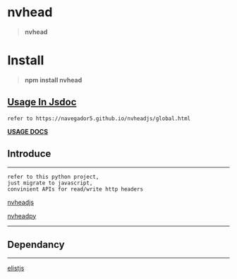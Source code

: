 # nvhead
>__nvhead__

# Install

>__npm install nvhead__


## [Usage In Jsdoc](https://navegador5.github.io/nvheadjs/global.html#)

    refer to https://navegador5.github.io/nvheadjs/global.html

**[USAGE DOCS](https://navegador5.github.io/nvheadjs/global.html#)**


## Introduce
-------------
  
    refer to this python project,
    just migrate to javascript,
    convinient APIs for read/write http headers 

[nvheadjs](https://github.com/navegador5/nvheadjs)

[nvheadpy](https://github.com/ihgazni2/nvhead)

----------------------------------------------



## Dependancy
-------------

[elistjs](https://github.com/ihgazni2/elistjs)


